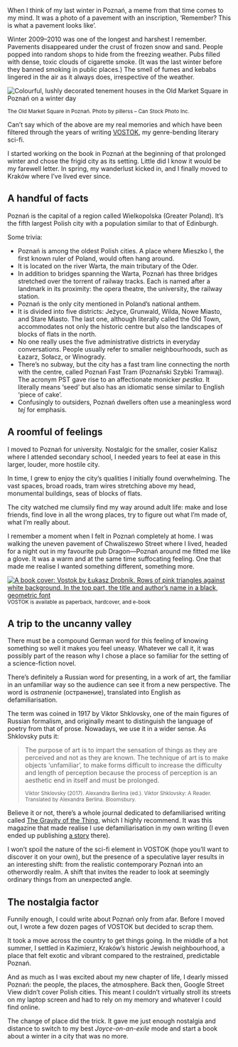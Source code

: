 When I think of my last winter in Poznań, a meme from that time comes to my mind. It was a photo of a pavement with an inscription, ‘Remember? This is what a pavement looks like’.

Winter 2009–2010 was one of the longest and harshest I remember. Pavements disappeared under the crust of frozen snow and sand. People popped into random shops to hide from the freezing weather. Pubs filled with dense, toxic clouds of cigarette smoke. (It was the last winter before they banned smoking in public places.) The smell of fumes and kebabs lingered in the air as it always does, irrespective of the weather.

![Colourful, lushly decorated tenement houses in the Old Market Square in Poznań on a winter day](poznan-old-market-square.jpg)

<sup>The Old Market Square in Poznań. Photo by pillerss – Can Stock Photo Inc.</sup>

Can’t say which of the above are my real memories and which have been filtered through the years of writing [VOSTOK](https://www.vraeydamedia.ca/shop/x55ht1b0h70i3bwv9qismih2f6b5nk), my genre-bending literary sci-fi.

I started working on the book in Poznań at the beginning of that prolonged winter and chose the frigid city as its setting. Little did I know it would be my farewell letter. In spring, my wanderlust kicked in, and I finally moved to Kraków where I’ve lived ever since.

## A handful of facts

Poznań is the capital of a region called Wielkopolska (Greater Poland). It’s the fifth largest Polish city with a population similar to that of Edinburgh.

Some trivia:

- Poznań is among the oldest Polish cities. A place where Mieszko&nbsp;I, the first known ruler of Poland, would often hang around.
- It is located on the river Warta, the main tributary of the Oder.
- In addition to bridges spanning the Warta, Poznań has three bridges stretched over the torrent of railway tracks. Each is named after a landmark in its proximity: the opera theatre, the university, the railway station.
- Poznań is the only city mentioned in Poland’s national anthem.
- It is divided into five districts: Jeżyce, Grunwald, Wilda, Nowe Miasto, and Stare Miasto. The last one, although literally called the Old Town, accommodates not only the historic centre but also the landscapes of blocks of flats in the north.
- No one really uses the five administrative districts in everyday conversations. People usually refer to smaller neighbourhoods, such as Łazarz, Sołacz, or Winogrady.
- There’s no subway, but the city has a fast tram line connecting the north with the centre, called Poznań Fast Tram (Poznański Szybki Tramwaj). The acronym PST gave rise to an affectionate monicker *pestka*. It literally means ‘seed’ but also has an idiomatic sense similar to English ‘piece of cake’.
- Confusingly to outsiders, Poznań dwellers often use a meaningless word *tej* for emphasis.

## A roomful of feelings

I moved to Poznań for university. Nostalgic for the smaller, cosier Kalisz where I attended secondary school, I needed years to feel at ease in this larger, louder, more hostile city.

In time, I grew to enjoy the city’s qualities I initially found overwhelming. The vast spaces, broad roads, tram wires stretching above my head, monumental buildings, seas of blocks of flats.

The city watched me clumsily find my way around adult life: make and lose friends, find love in all the wrong places, try to figure out what I’m made of, what I’m really about. 

I remember a moment when I felt in Poznań completely at home. I was walking the uneven pavement of Chwaliszewo Street where I lived, headed for a night out in my favourite pub Dragon—Poznań around me fitted me like a glove. It was a warm and at the same time suffocating feeling. One that made me realise I wanted something different, something more.

[<img src="vostok-cover.jpg" alt="A book cover: Vostok by Łukasz Drobnik. Rows of pink triangles against white background. In the top part, the title and author’s name in a black, geometric font">](https://www.vraeydamedia.ca/shop/x55ht1b0h70i3bwv9qismih2f6b5nk)
<sup>VOSTOK is available as paperback, hardcover, and e-book</sup>

## A trip to the uncanny valley

There must be a compound German word for this feeling of knowing something so well it makes you feel uneasy. Whatever we call it, it was possibly part of the reason why I chose a place so familiar for the setting of a science-fiction novel.

There’s definitely a Russian word for presenting, in a work of art, the familiar in an unfamiliar way so the audience can see it from a new perspective. The word is *ostranenie* (остранение), translated into English as defamiliarisation.

The term was coined in 1917 by Viktor Shklovsky, one of the main figures of Russian formalism, and originally meant to distinguish the language of poetry from that of prose. Nowadays, we use it in a wider sense. As Shklovsky puts it:

> The purpose of art is to impart the sensation of things as they are perceived and not as they are known. The technique of art is to make objects ‘unfamiliar’, to make forms difficult to increase the difficulty and length of perception because the process of perception is an aesthetic end in itself and must be prolonged.
>
> <sub>Viktor Shklovsky (2017). Alexandra Berlina (ed.). Viktor Shklovsky: A Reader. Translated by Alexandra Berlina. Bloomsbury.</sub>

Believe it or not, there’s a whole journal dedicated to defamiliarised writing called [The Gravity of the Thing](http://thegravityofthething.com/), which I highly recommend. It was this magazine that made realise I use defamiliarisation in my own writing (I even ended up publishing [a story](http://thegravityofthething.com/devonian-lukasz-drobnik/) there).

I won’t spoil the nature of the sci-fi element in VOSTOK (hope you’ll want to discover it on your own), but the presence of a speculative layer results in an interesting shift: from the realistic contemporary Poznań into an otherwordly realm. A shift that invites the reader to look at seemingly ordinary things from an unexpected angle.

## The nostalgia factor

Funnily enough, I could write about Poznań only from afar. Before I moved out, I wrote a few dozen pages of VOSTOK but decided to scrap them.

It took a move across the country to get things going. In the middle of a hot summer, I settled in Kazimierz, Kraków’s historic Jewish neighbourhood, a place that felt exotic and vibrant compared to the restrained, predictable Poznań.

And as much as I was excited about my new chapter of life, I dearly missed Poznań: the people, the places, the atmosphere. Back then, Google Street View didn’t cover Polish cities. This meant I couldn’t virtually stroll its streets on my laptop screen and had to rely on my memory and whatever I could find online.

The change of place did the trick. It gave me just enough nostalgia and distance to switch to my best *Joyce-on-an-exile* mode and start a book about a winter in a city that was no more.

